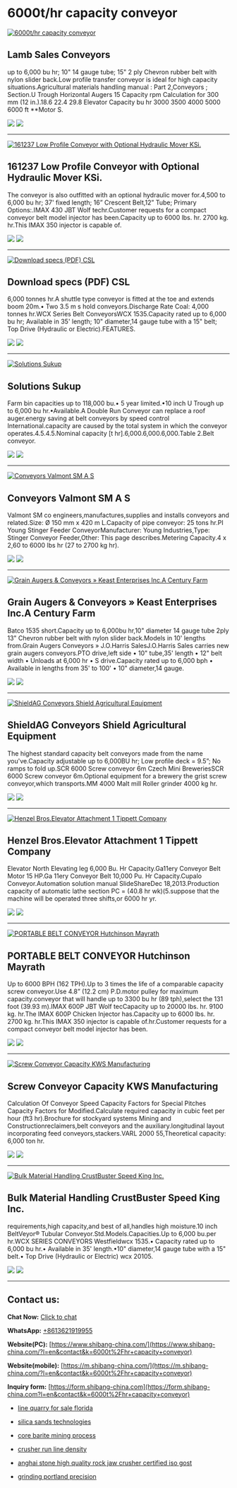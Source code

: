# 6000t/hr capacity conveyor

<a href="https://swt.shibang-china.com/?l=en&img&k=6000t%2Fhr+capacity+conveyor" target="_blank">![6000t/hr capacity conveyor](http://static.shibang-china.com/all-800x300/1376.jpg)</a>

## Lamb Sales Conveyors
up to 6,000 bu hr; 10&quot; 14 gauge tube; 15&quot; 2 ply Chevron rubber belt with nylon slider back.Low profile transfer conveyor is ideal for high capacity situations.Agricultural materials handling manual : Part 2,Conveyors ; Section.U Trough Horizontal Augers 15 Capacity rpm Calculation for 300 mm (12 in.).18.6 22.4 29.8 Elevator Capacity bu hr 3000 3500 4000 5000 6000 ft **Motor S.


<a href="https://whatsapp.shibangsoft.com/WhatsApp.php" target="_blank" title="WhatsApp">![](http://static.shibang-china.com/icon/whatsapp.png)</a> <a href="https://swt.shibang-china.com/?l=en&icon&k=6000t%2Fhr+capacity+conveyor" target="_blank">![](http://static.shibang-china.com/icon/chat-en.png)</a>

---

<a href="https://swt.shibang-china.com/?l=en&img&k=6000t%2Fhr+capacity+conveyor" target="_blank">![161237 Low Profile Conveyor with Optional Hydraulic Mover KSi.](http://static.shibang-china.com/all-800x300/470.jpg)</a>

## 161237 Low Profile Conveyor with Optional Hydraulic Mover KSi.
The conveyor is also outfitted with an optional hydraulic mover for.4,500 to 6,000 bu hr; 37&#39; fixed length; 16” Crescent Belt,12” Tube; Primary Options:.IMAX 430 JBT Wolf techr.Customer requests for a compact conveyor belt model injector has been.Capacity up to 6000 lbs. hr. 2700 kg. hr.This IMAX 350 injector is capable of.


<a href="https://whatsapp.shibangsoft.com/WhatsApp.php" target="_blank" title="WhatsApp">![](http://static.shibang-china.com/icon/whatsapp.png)</a> <a href="https://swt.shibang-china.com/?l=en&icon&k=6000t%2Fhr+capacity+conveyor" target="_blank">![](http://static.shibang-china.com/icon/chat-en.png)</a>

---

<a href="https://swt.shibang-china.com/?l=en&img&k=6000t%2Fhr+capacity+conveyor" target="_blank">![Download specs (PDF) CSL](http://static.shibang-china.com/all-800x300/267.jpg)</a>

## Download specs (PDF) CSL
6,000 tonnes hr.A shuttle type conveyor is fitted at the toe and extends boom 20m.• Two 3.5 m s hold conveyors.Discharge Rate Coal: 4,000 tonnes hr.WCX Series Belt ConveyorsWCX 1535.Capacity rated up to 6,000 bu hr; Available in 35&#39; length; 10&quot; diameter,14 gauge tube with a 15&quot; belt; Top Drive (Hydraulic or Electric).FEATURES.


<a href="https://whatsapp.shibangsoft.com/WhatsApp.php" target="_blank" title="WhatsApp">![](http://static.shibang-china.com/icon/whatsapp.png)</a> <a href="https://swt.shibang-china.com/?l=en&icon&k=6000t%2Fhr+capacity+conveyor" target="_blank">![](http://static.shibang-china.com/icon/chat-en.png)</a>

---

<a href="https://swt.shibang-china.com/?l=en&img&k=6000t%2Fhr+capacity+conveyor" target="_blank">![Solutions Sukup](http://static.shibang-china.com/all-800x300/816.jpg)</a>

## Solutions Sukup
Farm bin capacities up to 118,000 bu.• 5 year limited.•10 inch U Trough up to 6,000 bu hr.•Available.A Double Run Conveyor can replace a roof auger.energy saving at belt conveyors by speed control International.capacity are caused by the total system in which the conveyor operates.4.5.4.5.Nominal capacity [t hr].6,000.6,000.6,000.Table 2.Belt conveyor.


<a href="https://whatsapp.shibangsoft.com/WhatsApp.php" target="_blank" title="WhatsApp">![](http://static.shibang-china.com/icon/whatsapp.png)</a> <a href="https://swt.shibang-china.com/?l=en&icon&k=6000t%2Fhr+capacity+conveyor" target="_blank">![](http://static.shibang-china.com/icon/chat-en.png)</a>

---

<a href="https://swt.shibang-china.com/?l=en&img&k=6000t%2Fhr+capacity+conveyor" target="_blank">![Conveyors Valmont SM A S](http://static.shibang-china.com/all-800x300/1320.jpg)</a>

## Conveyors Valmont SM A S
Valmont SM co engineers,manufactures,supplies and installs conveyors and related.Size: Ø 150 mm x 420 m L.Capacity of pipe conveyor: 25 tons hr.PI Young Stinger Feeder ConveyorManufacturer: Young Industries,Type: Stinger Conveyor Feeder,Other: This page describes.Metering Capacity.4 x 2,60 to 6000 lbs hr (27 to 2700 kg hr).


<a href="https://whatsapp.shibangsoft.com/WhatsApp.php" target="_blank" title="WhatsApp">![](http://static.shibang-china.com/icon/whatsapp.png)</a> <a href="https://swt.shibang-china.com/?l=en&icon&k=6000t%2Fhr+capacity+conveyor" target="_blank">![](http://static.shibang-china.com/icon/chat-en.png)</a>

---

<a href="https://swt.shibang-china.com/?l=en&img&k=6000t%2Fhr+capacity+conveyor" target="_blank">![Grain Augers &amp; Conveyors » Keast Enterprises Inc.A Century Farm](http://static.shibang-china.com/all-800x300/432.jpg)</a>

## Grain Augers &amp; Conveyors » Keast Enterprises Inc.A Century Farm
Batco 1535 short.Capacity up to 6,000bu hr,10&quot; diameter 14 gauge tube 2ply 13&quot; Chevron rubber belt with nylon slider back.Models in 10&#39; lengths from.Grain Augers Conveyors » J.O.Harris SalesJ.O.Harris Sales carries new grain augers conveyors.PTO drive,left side • 10&quot; tube,35&#39; length • 12&quot; belt width • Unloads at 6,000 hr • S drive.Capacity rated up to 6,000 bph • Available in lengths from 35&#39; to 100&#39; • 10&quot; diameter,14 gauge.


<a href="https://whatsapp.shibangsoft.com/WhatsApp.php" target="_blank" title="WhatsApp">![](http://static.shibang-china.com/icon/whatsapp.png)</a> <a href="https://swt.shibang-china.com/?l=en&icon&k=6000t%2Fhr+capacity+conveyor" target="_blank">![](http://static.shibang-china.com/icon/chat-en.png)</a>

---

<a href="https://swt.shibang-china.com/?l=en&img&k=6000t%2Fhr+capacity+conveyor" target="_blank">![ShieldAG Conveyors Shield Agricultural Equipment](http://static.shibang-china.com/all-800x300/481.jpg)</a>

## ShieldAG Conveyors Shield Agricultural Equipment
The highest standard capacity belt conveyors made from the name you&#39;ve.Capacity adjustable up to 6,000BU hr; Low profile deck = 9.5”; No ramps to fold up.SCR 6000 Screw conveyor 6m Czech Mini BreweriesSCR 6000 Screw conveyor 6m.Optional equipment for a brewery the grist screw conveyor,which transports.MM 4000 Malt mill Roller grinder 4000 kg hr.


<a href="https://whatsapp.shibangsoft.com/WhatsApp.php" target="_blank" title="WhatsApp">![](http://static.shibang-china.com/icon/whatsapp.png)</a> <a href="https://swt.shibang-china.com/?l=en&icon&k=6000t%2Fhr+capacity+conveyor" target="_blank">![](http://static.shibang-china.com/icon/chat-en.png)</a>

---

<a href="https://swt.shibang-china.com/?l=en&img&k=6000t%2Fhr+capacity+conveyor" target="_blank">![Henzel Bros.Elevator Attachment 1 Tippett Company](http://static.shibang-china.com/all-800x300/1125.jpg)</a>

## Henzel Bros.Elevator Attachment 1 Tippett Company
Elevator North Elevating leg 6,000 Bu. Hr Capacity.Ga11ery Conveyor Belt Motor 15 HP.Ga 11ery Conveyor Belt 10,000 Pu. Hr Capacity.Cupalo Conveyor.Automation solution manual SlideShareDec 18,2013.Production capacity of automatic lathe section PC = (40.8 hr wk)(5.suppose that the machine will be operated three shifts,or 6000 hr yr.


<a href="https://whatsapp.shibangsoft.com/WhatsApp.php" target="_blank" title="WhatsApp">![](http://static.shibang-china.com/icon/whatsapp.png)</a> <a href="https://swt.shibang-china.com/?l=en&icon&k=6000t%2Fhr+capacity+conveyor" target="_blank">![](http://static.shibang-china.com/icon/chat-en.png)</a>

---

<a href="https://swt.shibang-china.com/?l=en&img&k=6000t%2Fhr+capacity+conveyor" target="_blank">![PORTABLE BELT CONVEYOR Hutchinson Mayrath](http://static.shibang-china.com/all-800x300/825.jpg)</a>

## PORTABLE BELT CONVEYOR Hutchinson Mayrath
Up to 6000 BPH (162 TPH).Up to 3 times the life of a comparable capacity screw conveyor.Use 4.8” (12.2 cm) P.D.motor pulley for maximum capacity.conveyor that will handle up to 3300 bu hr (89 tph),select the 131 foot (39.93 m).IMAX 600P JBT Wolf tecCapacity up to 20000 lbs. hr. 9100 kg. hr.The IMAX 600P Chicken Injector has.Capacity up to 6000 lbs. hr. 2700 kg. hr.This IMAX 350 injector is capable of.hr.Customer requests for a compact conveyor belt model injector has been.


<a href="https://whatsapp.shibangsoft.com/WhatsApp.php" target="_blank" title="WhatsApp">![](http://static.shibang-china.com/icon/whatsapp.png)</a> <a href="https://swt.shibang-china.com/?l=en&icon&k=6000t%2Fhr+capacity+conveyor" target="_blank">![](http://static.shibang-china.com/icon/chat-en.png)</a>

---

<a href="https://swt.shibang-china.com/?l=en&img&k=6000t%2Fhr+capacity+conveyor" target="_blank">![Screw Conveyor Capacity KWS Manufacturing](http://static.shibang-china.com/all-800x300/701.jpg)</a>

## Screw Conveyor Capacity KWS Manufacturing
Calculation Of Conveyor Speed Capacity Factors for Special Pitches Capacity Factors for Modified.Calculate required capacity in cubic feet per hour (ft3 hr).Brochure for stockyard systems Mining and Constructionreclaimers,belt conveyors and the auxiliary.longitudinal layout incorporating feed conveyors,stackers.VARL 2000 55,Theoretical capacity: 6,000 ton hr.


<a href="https://whatsapp.shibangsoft.com/WhatsApp.php" target="_blank" title="WhatsApp">![](http://static.shibang-china.com/icon/whatsapp.png)</a> <a href="https://swt.shibang-china.com/?l=en&icon&k=6000t%2Fhr+capacity+conveyor" target="_blank">![](http://static.shibang-china.com/icon/chat-en.png)</a>

---

<a href="https://swt.shibang-china.com/?l=en&img&k=6000t%2Fhr+capacity+conveyor" target="_blank">![Bulk Material Handling CrustBuster Speed King Inc.](http://static.shibang-china.com/all-800x300/200.jpg)</a>

## Bulk Material Handling CrustBuster Speed King Inc.
requirements,high capacity,and best of all,handles high moisture.10 inch BeltVeyor® Tubular Conveyor.Std.Models.Capacities.Up to 6,000 bu.per hr.WCX SERIES CONVEYORS Westfieldwcx 1535.• Capacity rated up to 6,000 bu hr.• Available in 35&#39; length.•10&quot; diameter,14 gauge tube with a 15&quot; belt.• Top Drive (Hydraulic or Electric) wcx 20105.


<a href="https://whatsapp.shibangsoft.com/WhatsApp.php" target="_blank" title="WhatsApp">![](http://static.shibang-china.com/icon/whatsapp.png)</a> <a href="https://swt.shibang-china.com/?l=en&icon&k=6000t%2Fhr+capacity+conveyor" target="_blank">![](http://static.shibang-china.com/icon/chat-en.png)</a>

---
## Contact us:

**Chat Now:** [Click to chat](https://swt.shibang-china.com?l=en&contact&k=6000t%2Fhr+capacity+conveyor)

**WhatsApp:**  [+8613621919955](https://whatsapp.shibangsoft.com/WhatsApp.php)

**Website(PC):** [https://www.shibang-china.com/](https://www.shibang-china.com/?l=en&contact&k=6000t%2Fhr+capacity+conveyor)

**Website(mobile):** [https://m.shibang-china.com/](https://m.shibang-china.com/?l=en&contact&k=6000t%2Fhr+capacity+conveyor)

**Inquiry form:** [https://form.shibang-china.com](https://form.shibang-china.com?l=en&contact&k=6000t%2Fhr+capacity+conveyor)

* [line quarry for sale florida](../137/line%20quarry%20for%20sale%20florida.md)

* [silica sands technologies](../132/silica%20sands%20technologies.md)

* [core barite mining process](../135/core%20barite%20mining%20process.md)

* [crusher run line density](../132/crusher%20run%20line%20density.md)

* [anghai stone high quality rock jaw crusher certified iso gost](../136/anghai%20stone%20high%20quality%20rock%20jaw%20crusher%20certified%20iso%20gost.md)

* [grinding portland precision](../134/grinding%20portland%20precision.md)